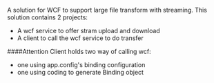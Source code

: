 A solution for WCF to support large file transform with streaming.
This solution contains 2 projects:
+ A wcf service to offer stram upload and download
+ A client to call the wcf service to do transfer

####Attention
Client holds two way of calling wcf:
+ one using app.config's binding configuration
+ one using coding to generate Binding object
